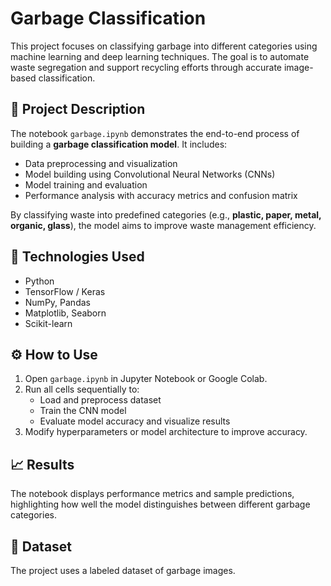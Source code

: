 # Garbage Classification

This project focuses on classifying garbage into different categories using machine learning and deep learning techniques. The goal is to automate waste segregation and support recycling efforts through accurate image-based classification.

## 📘 Project Description
The notebook `garbage.ipynb` demonstrates the end-to-end process of building a **garbage classification model**. It includes:
- Data preprocessing and visualization  
- Model building using Convolutional Neural Networks (CNNs)  
- Model training and evaluation  
- Performance analysis with accuracy metrics and confusion matrix  

By classifying waste into predefined categories (e.g., **plastic, paper, metal, organic, glass**), the model aims to improve waste management efficiency.

## 🧠 Technologies Used
- Python  
- TensorFlow / Keras  
- NumPy, Pandas  
- Matplotlib, Seaborn  
- Scikit-learn  

## ⚙️ How to Use
1. Open `garbage.ipynb` in Jupyter Notebook or Google Colab.  
2. Run all cells sequentially to:
   - Load and preprocess dataset  
   - Train the CNN model  
   - Evaluate model accuracy and visualize results  
3. Modify hyperparameters or model architecture to improve accuracy.  

## 📈 Results
The notebook displays performance metrics and sample predictions, highlighting how well the model distinguishes between different garbage categories.

## 📂 Dataset
The project uses a labeled dataset of garbage images.
